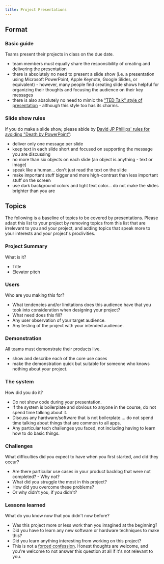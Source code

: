 ```yaml
---
title: Project Presentations
---
```


## Format

### Basic guide

Teams present their projects in class on the due date.

- team members must equally share the responsibility of creating and delivering the presentation
- there is absolutely no need to present a slide show (i.e. a presentation using Microsoft PowerPoint, Apple Keynote, Google Slides, or equivalent) - however, many people find creating slide shows helpful for organizing their thoughts and focusing the audience on their key messages
- there is also absolutely no need to mimic the ["TED Talk" style of presentation](https://www.youtube.com/watch?v=_ZBKX-6Gz6A) - although this style too has its charms.

### Slide show rules

If you do make a slide show, please abide by [David JP Phillips' rules for avoiding "Death by PowerPoint"](https://www.youtube.com/watch?v=Iwpi1Lm6dFo):

- deliver only one message per slide
- keep text in each slide short and focused on supporting the message you are discussing
- no more than six objects on each slide (an object is anything - text or image)
- speak like a human... don't just read the text on the slide
- make important stuff bigger and more high-contrast than less important stuff on the screen
- use dark background colors and light text color... do not make the slides brighter than you are

## Topics

The following is a baseline of topics to be covered by presentations. Please adapt this list to your project by removing topics from this list that are irrelevant to you and your project, and adding topics that speak more to your interests and your project's proclivities.

### Project Summary

What is it?

- Title
- Elevator pitch

### Users

Who are you making this for?

- What tendencies and/or limitations does this audience have that you took into consideration when designing your project?
- What need does this fill?
- Any user observation of your target audience.
- Any testing of the project with your intended audience.

### Demonstration

All teams must demonstrate their products live.

- show and describe each of the core use cases
- make the demonstration quick but suitable for someone who knows nothing about your project.

### The system

How did you do it?

- Do not show code during your presentation.
- If the system is boilerplate and obvious to anyone in the course, do not spend time talking about it.
- Discuss any hardware/software that is not boilerplate.... do not spend time talking about things that are common to all apps.
- Any particular tech challenges you faced, not including having to learn how to do basic things.

### Challenges

What difficulties did you expect to have when you first started, and did they occur?

- Are there particular use cases in your product backlog that were not completed? - Why not?
- What did you struggle the most in this project?
- How did you overcome these problems?
- Or why didn't you, if you didn't?

### Lessons learned

What do you know now that you didn't now before?

- Was this project more or less work than you imagined at the beginning?
- Did you have to learn any new software or hardware techniques to make this?
- Did you learn anything interesting from working on this project?
- This is not a [forced confession](https://en.wikipedia.org/wiki/Forced_confession). Honest thoughts are welcome, and you're welcome to not answer this question at all if it's not relevant to you.

